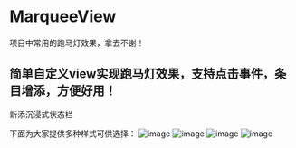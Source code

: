 # MarqueeView
项目中常用的跑马灯效果，拿去不谢！
## 简单自定义view实现跑马灯效果，支持点击事件，条目增添，方便好用！
新添沉浸式状态栏

下面为大家提供多种样式可供选择：
![image](https://github.com/zhangshaopeng/MarqueeView/blob/master/app/screenshots/%E5%BE%AE%E4%BF%A1%E5%9B%BE%E7%89%87_20180525144344.jpg)
![image](https://github.com/zhangshaopeng/MarqueeView/blob/master/app/screenshots/%E5%BE%AE%E4%BF%A1%E5%9B%BE%E7%89%87_20180525144348.jpg)
![image](https://github.com/zhangshaopeng/MarqueeView/blob/master/app/screenshots/微信图片_20180525144356.jpg)
![image](https://github.com/zhangshaopeng/MarqueeView/blob/master/app/screenshots/%E5%BE%AE%E4%BF%A1%E5%9B%BE%E7%89%87_20180525144415.png)
